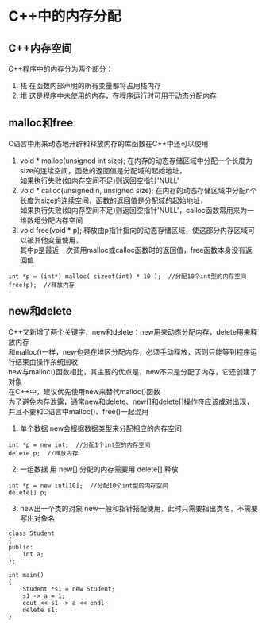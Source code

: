 # C++中的内存分配

## C++内存空间
C++程序中的内存分为两个部分：  
1. 栈
在函数内部声明的所有变量都将占用栈内存  
2. 堆
这是程序中未使用的内存，在程序运行时可用于动态分配内存  


## malloc和free
C语言中用来动态地开辟和释放内存的库函数在C++中还可以使用  
1. void * malloc(unsigned int size);
在内存的动态存储区域中分配一个长度为size的连续空间，函数的返回值是分配域的起始地址，  
如果执行失败(如内存空间不足)则返回空指针'NULL'  
2. void * calloc(unsigned n, unsigned size);
在内存的动态存储区域中分配n个长度为size的连续空间，函数的返回值是分配域的起始地址，  
如果执行失败(如内存空间不足)则返回空指针'NULL'，calloc函数常用来为一维数组分配内存空间  
3. void free(void * p);
释放由p指针指向的动态存储区域，使这部分内存区域可以被其他变量使用，  
其中p是最近一次调用malloc或calloc函数时的返回值，free函数本身没有返回值  
```
int *p = (int*) malloc( sizeof(int) * 10 );  //分配10个int型的内存空间
free(p);  //释放内存
```


## new和delete
C++又新增了两个关键字，new和delete：new用来动态分配内存，delete用来释放内存  
和malloc()一样，new也是在堆区分配内存，必须手动释放，否则只能等到程序运行结束由操作系统回收  
new与malloc()函数相比，其主要的优点是，new不只是分配了内存，它还创建了对象  
在C++中，建议优先使用new来替代malloc()函数  
为了避免内存泄露，通常new和delete、new[]和delete[]操作符应该成对出现，并且不要和C语言中malloc()、free()一起混用  

1. 单个数据
new会根据数据类型来分配相应的内存空间  
```
int *p = new int;  //分配1个int型的内存空间
delete p;  //释放内存
```
2. 一组数据
用 new[] 分配的内存需要用 delete[] 释放  
```
int *p = new int[10];  //分配10个int型的内存空间
delete[] p;
```
3. new出一个类的对象
new一般和指针搭配使用，此时只需要指出类名，不需要写出对象名  
```
class Student
{
public:
	int a;
};

int main()
{
	Student *s1 = new Student;
	s1 -> a = 1;
	cout << s1 -> a << endl;
	delete s1;
}
```
